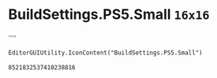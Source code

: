# BuildSettings.PS5.Small `16x16`
<img src="/img/BuildSettings.PS5.Small.png" width=16 height=16>

``` CSharp
EditorGUIUtility.IconContent("BuildSettings.PS5.Small")
```
```
8521832537410238816
```
